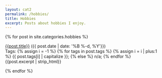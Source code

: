 ```yaml
---
layout: cat2
permalink: /hobbies/
title: Hobbies
excerpt: Posts about hobbies I enjoy.
---
```

{% for post in site.categories.hobbies %}
<div class="PostBlock"> 
<p>
    <a href="{{post.url}}">{{post.title}}</a>    ({{ post.date | date: '%B %-d, %Y'}})<br>
    Tags: 
        {% assign i = -1 %}
        {% for tags in post.tags %}
        {% assign i = i | plus:1 %}
        {{ post.tags[i] | capitalize }};
        {% else %}
        n/a;
        {% endfor %}<br>
    {{post.excerpt | strip_html}}<br>
</p>
</div>
{% endfor %}